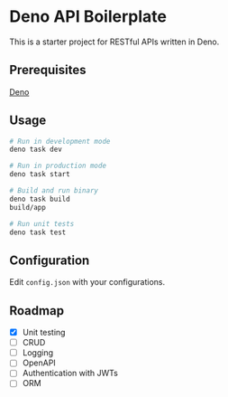 # Deno API Boilerplate
This is a starter project for RESTful APIs written in Deno.

## Prerequisites
[Deno](https://deno.land)

## Usage
```bash
# Run in development mode
deno task dev

# Run in production mode
deno task start

# Build and run binary
deno task build
build/app

# Run unit tests
deno task test
```

## Configuration
Edit `config.json` with your configurations.

## Roadmap
- [x] Unit testing
- [ ] CRUD
- [ ] Logging
- [ ] OpenAPI
- [ ] Authentication with JWTs
- [ ] ORM